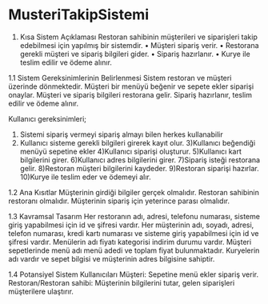 # MusteriTakipSistemi

1.	Kısa Sistem Açıklaması
    Restoran sahibinin müşterileri ve siparişleri takip edebilmesi için yapılmış bir sistemdir. 
• Müşteri sipariş verir. 
• Restorana gerekli müşteri ve sipariş bilgileri gider. 
• Sipariş hazırlanır. 
• Kurye ile teslim edilir ve ödeme alınır.


1.1	Sistem Gereksinimlerinin Belirlenmesi
Sistem restoran ve müşteri üzerinde dönmektedir. Müşteri bir menüyü beğenir ve sepete ekler siparişi onaylar. Müşteri ve sipariş bilgileri restorana gelir. Sipariş hazırlanır, teslim edilir ve ödeme alınır.

Kullanıcı gereksinimleri;
1) Sistemi sipariş vermeyi sipariş almayı bilen herkes kullanabilir
2) Kullanıcı sisteme gerekli bilgileri girerek kayıt olur. 
3)Kullanıcı beğendiği menüyü sepetine ekler 
4)Kullanıcı siparişi oluşturur. 
5)Kullanıcı kart bilgilerini girer. 
6)Kullanıcı adres bilgilerini girer.
7)Sipariş isteği restorana gelir.
8)Restoran müşteri bilgilerini kaydeder.
9)Restoran siparişi hazırlar.
10)Kurye ile teslim eder ve ödemeyi alır.


1.2	Ana Kısıtlar
Müşterinin girdiği bilgiler gerçek olmalıdır. Restoran sahibinin restoranı olmalıdır. Müşterinin sipariş için yeterince parası olmalıdır.


1.3	Kavramsal Tasarım
Her restoranın adı, adresi, telefonu numarası, sisteme giriş yapabilmesi için id ve şifresi vardır. Her müşterinin adı, soyadı, adresi, telefon numarası, kredi kartı numarası ve sisteme giriş yapabilmesi için id ve şifresi vardır. Menülerin adı fiyatı kategorisi indirim durumu vardır. Müşteri sepetlerinde menü adı menü adedi ve toplam fiyat bulunmaktadır. Kuryelerin adı vardır ve sepet bilgisi ve müşterinin adres bilgisine sahiptir.


1.4	Potansiyel Sistem Kullanıcıları
Müşteri: Sepetine menü ekler sipariş verir.
Restoran/Restoran sahibi: Müşterinin bilgilerini tutar, gelen siparişleri müşterilere ulaştırır.
